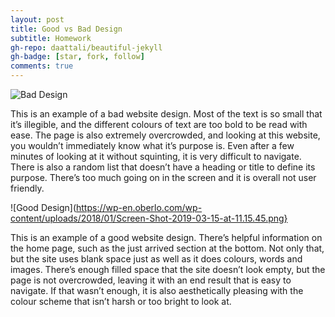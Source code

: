 ```yaml
---
layout: post
title: Good vs Bad Design
subtitle: Homework
gh-repo: daattali/beautiful-jekyll
gh-badge: [star, fork, follow]
comments: true
---
```


![Bad Design](https://weblium.com/blog/wp-content/uploads/2019/04/imgonline-com-ua-Compressed-tJjhmq71v4.jpg)

This is an example of a bad website design.  Most of the text is so small that it’s illegible, and the different colours of text are too bold to be read with ease.  The page is also extremely overcrowded, and looking at this website, you wouldn’t immediately know what it’s purpose is.  Even after a few minutes of looking at it without squinting, it is very difficult to navigate.  There is also a random list that doesn’t have a heading or title to define its purpose.  There’s too much going on in the screen and it is overall not user friendly.


![Good Design](https://wp-en.oberlo.com/wp-content/uploads/2018/01/Screen-Shot-2019-03-15-at-11.15.45.png}

This is an example of a good website design.  There’s helpful information on the home page, such as the just arrived section at the bottom.  Not only that, but the site uses blank space just as well as it does colours, words and images.  There’s enough filled space that the site doesn’t look empty, but the page is not overcrowded, leaving it with an end result that is easy to navigate.  If that wasn’t enough, it is also aesthetically pleasing with the colour scheme that isn’t harsh or too bright to look at.
